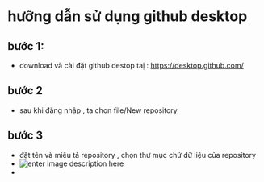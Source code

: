 ﻿hưỡng dẫn sử dụng github desktop
========
## bước 1:
 - download và cài đặt github destop taị :  https://desktop.github.com/
 ## bước 2
 - sau khi đăng nhập , ta chọn file/New repository
  ## bước 3
 - đặt tên và miêu tả repository , chọn thư mục chứ dữ liệu của repository 
 - ![enter image description here](https://lh3.googleusercontent.com/4euzi6xHLztzBOsLvhseV3hlU5kQoDYUJ8SSZDlK-lMgJRPX0ZDiJlpBJarunA5LA6b_-1SV2HHY)
 - 
